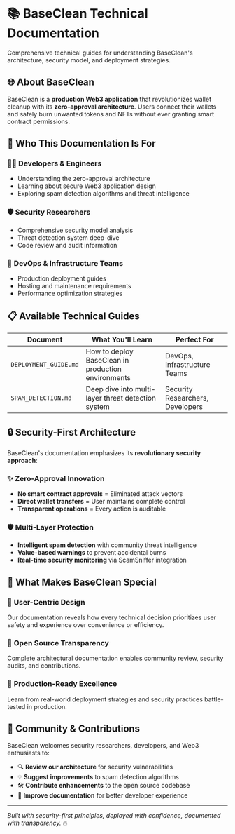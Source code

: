 # 📚 BaseClean Technical Documentation

Comprehensive technical guides for understanding BaseClean's architecture, security model, and deployment strategies.

## 🌐 About BaseClean

BaseClean is a **production Web3 application** that revolutionizes wallet cleanup with its **zero-approval architecture**. Users connect their wallets and safely burn unwanted tokens and NFTs without ever granting smart contract permissions.

## 🎯 **Who This Documentation Is For**

### 👨‍💻 **Developers & Engineers**
- Understanding the zero-approval architecture
- Learning about secure Web3 application design
- Exploring spam detection algorithms and threat intelligence

### 🛡️ **Security Researchers**
- Comprehensive security model analysis  
- Threat detection system deep-dive
- Code review and audit information

### 🚀 **DevOps & Infrastructure Teams**
- Production deployment guides
- Hosting and maintenance requirements
- Performance optimization strategies

## 📋 **Available Technical Guides**

| Document | What You'll Learn | Perfect For |
|----------|-------------------|-------------|
| `DEPLOYMENT_GUIDE.md` | How to deploy BaseClean in production environments | DevOps, Infrastructure Teams |
| `SPAM_DETECTION.md` | Deep dive into multi-layer threat detection system | Security Researchers, Developers |

## 🔒 **Security-First Architecture**

BaseClean's documentation emphasizes its **revolutionary security approach**:

### ✨ **Zero-Approval Innovation**
- **No smart contract approvals** = Eliminated attack vectors
- **Direct wallet transfers** = User maintains complete control
- **Transparent operations** = Every action is auditable

### 🛡️ **Multi-Layer Protection**
- **Intelligent spam detection** with community threat intelligence
- **Value-based warnings** to prevent accidental burns
- **Real-time security monitoring** via ScamSniffer integration

## 🌟 **What Makes BaseClean Special**

### 🎯 **User-Centric Design**
Our documentation reveals how every technical decision prioritizes user safety and experience over convenience or efficiency.

### 🔬 **Open Source Transparency**
Complete architectural documentation enables community review, security audits, and contributions.

### 🚀 **Production-Ready Excellence**
Learn from real-world deployment strategies and security practices battle-tested in production.

## 🤝 **Community & Contributions**

BaseClean welcomes security researchers, developers, and Web3 enthusiasts to:
- 🔍 **Review our architecture** for security vulnerabilities
- 💡 **Suggest improvements** to spam detection algorithms  
- 🛠️ **Contribute enhancements** to the open source codebase
- 📖 **Improve documentation** for better developer experience

---

*Built with security-first principles, deployed with confidence, documented with transparency.* 🔥 